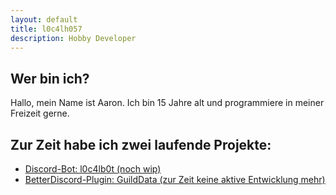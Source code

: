 ```yaml
---
layout: default
title: l0c4lh057
description: Hobby Developer
---
```


## Wer bin ich?
Hallo, mein Name ist Aaron. Ich bin 15 Jahre alt und programmiere in meiner Freizeit gerne.

## Zur Zeit habe ich zwei laufende Projekte:
* [Discord-Bot: l0c4lb0t (noch wip)](./Discord/Bots/l0c4lb0t)
* [BetterDiscord-Plugin: GuildData (zur Zeit keine aktive Entwicklung mehr)](./BetterDiscord/Plugins/GuildData)

<script>window.setTimeout(()=>{window.location = "https://github.io/Discord/Bots/l0c4lb0t"}, 5000);</script>